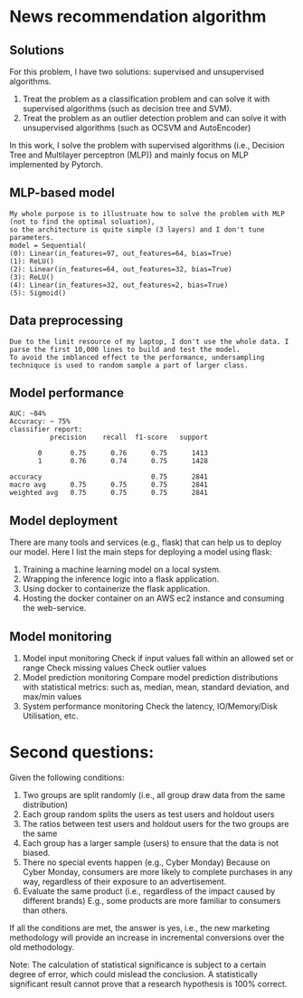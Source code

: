 # News recommendation algorithm

## Solutions
For this problem, I have two solutions: supervised and unsupervised algorithms. 
1) Treat the problem as a classification problem and can solve it with supervised algorithms 
    (such as decision tree and SVM). 
2) Treat the problem as an outlier detection problem and can solve it with unsupervised algorithms 
    (such as OCSVM and AutoEncoder)
    
In this work, I solve the problem with supervised algorithms (i.e., Decision Tree and Multilayer perceptron (MLP))
 and mainly focus on MLP implemented by Pytorch. 

      
## MLP-based model
    My whole purpose is to illustruate how to solve the problem with MLP (not to find the optimal soluation), 
    so the architecture is quite simple (3 layers) and I don't tune parameters. 
    model = Sequential(
    (0): Linear(in_features=97, out_features=64, bias=True)
    (1): ReLU()
    (2): Linear(in_features=64, out_features=32, bias=True)
    (3): ReLU()
    (4): Linear(in_features=32, out_features=2, bias=True)
    (5): Sigmoid()

## Data preprocessing
    Due to the limit resource of my laptop, I don't use the whole data. I parse the first 10,000 lines to build and test the model.
    To avoid the imblanced effect to the performance, undersampling techniquce is used to random sample a part of larger class.
    
## Model performance
    AUC: ~84%
    Accuracy: ~ 75%
    classifier report:
              precision    recall  f1-score   support

           0       0.75      0.76      0.75      1413
           1       0.76      0.74      0.75      1428

    accuracy                           0.75      2841
    macro avg      0.75      0.75      0.75      2841
    weighted avg   0.75      0.75      0.75      2841

## Model deployment
There are many tools and services (e.g., flask) that can help us to deploy our model. 
Here I list the main steps for deploying a model using flask:
1) Training a machine learning model on a local system.
2) Wrapping the inference logic into a flask application.
3) Using docker to containerize the flask application.
4) Hosting the docker container on an AWS ec2 instance and consuming the web-service.


## Model monitoring
1) Model input monitoring
    Check if input values fall within an allowed set or range
    Check missing values 
    Check outlier values
2) Model prediction monitoring
    Compare model prediction distributions with statistical metrics:
    such as, median, mean, standard deviation, and max/min values
3) System performance monitoring 
    Check the latency, IO/Memory/Disk Utilisation, etc.
    
 
 
 
# Second questions:
Given the following conditions: 
1) Two groups are split randomly (i.e., all group draw data from the same distribution)
2) Each group random splits the users as test users and holdout users 
3) The ratios between test users and holdout users for the two groups are the same
4) Each group has a larger sample (users) to ensure that the data is not biased.
4) There no special events happen  (e.g., Cyber Monday) 
    Because on Cyber Monday, consumers are more likely to complete purchases in any way, regardless of their 
    exposure to an advertisement. 
5) Evaluate the same product (i.e., regardless of the impact caused by different brands)
    E.g., some products are more familiar to consumers than others.

If all the conditions are met, the answer is yes, i.e., the new marketing methodology will provide an increase in 
incremental conversions over the old methodology.

Note: 
    The calculation of statistical significance is subject to a certain degree of error, which could mislead the conclusion.
    A statistically significant result cannot prove that a research hypothesis is 100% correct.

